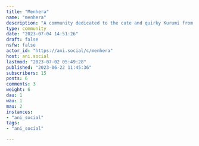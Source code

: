 ```yaml
---
title: "Menhera" 
name: "menhera"
description: "A community dedicated to the cute and quirky Kurumi from the Menhera Shoujo Kurumi-chan manga."
type: community
date: "2023-07-04 14:51:26"
draft: false
nsfw: false
actor_id: "https://ani.social/c/menhera"
host: ani.social
lastmod: "2023-07-02 05:49:28"
published: "2023-06-22 11:45:36"
subscribers: 15
posts: 6
comments: 3
weight: 6
dau: 1
wau: 1
mau: 2
instances:
- "ani_social"
tags: 
- "ani_social"

---
```

